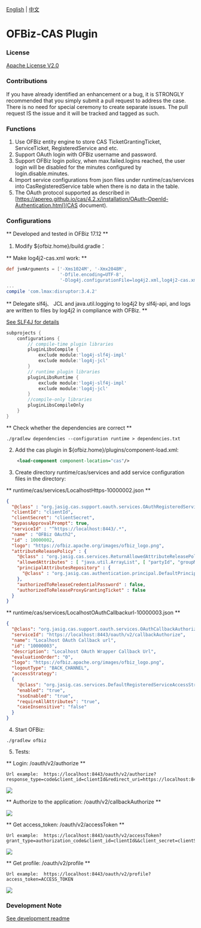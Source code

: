 [English](README.md) | [中文](README_zh.md)


OFBiz-CAS Plugin
====


### License
[Apache License V2.0](LICENSE.txt)


### Contributions
If you have already identified an enhancement or a bug, it is STRONGLY recommended that you simply submit a pull request to address the case. There is no need for special ceremony to create separate issues. The pull request IS the issue and it will be tracked and tagged as such.


### Functions
1. Use OFBiz entity engine to store CAS TicketGrantingTicket, ServiceTicket, RegisteredService and etc.
2. Support OAuth login with OFBiz username and password.
3. Support OFBiz login policy, when max.failed.logins reached, the user login will be disabled for the minutes configured by login.disable.minutes.
4. Import service configurations from json files under runtime/cas/services into CasRegisteredService table when there is no data in the table.
5. The OAuth protocol supported as described in [https://apereo.github.io/cas/4.2.x/installation/OAuth-OpenId-Authentication.html](CAS document).


### Configurations

** Developed and tested in OFBiz 17.12 **

1. Modify ${ofbiz.home}/build.gradle：

** Make log4j2-cas.xml work: **

```groovy
def jvmArguments = ['-Xms1024M', '-Xmx2048M',
                    '-Dfile.encoding=UTF-8',
                    '-Dlog4j.configurationFile=log4j2.xml,log4j2-cas.xml']
...
compile 'com.lmax:disruptor:3.4.2'
```

** Delegate slf4j、 JCL and java.util.logging to log4j2 by slf4j-api, and logs are written to files by log4j2 in compliance with OFBiz. **

[See SLF4J for details](https://www.slf4j.org/legacy.html)

```groovy
subprojects {
    configurations {
        // compile-time plugin libraries
        pluginLibsCompile {
            exclude module:'log4j-slf4j-impl'
            exclude module:'log4j-jcl'
        }
        // runtime plugin libraries
        pluginLibsRuntime {
            exclude module:'log4j-slf4j-impl'
            exclude module:'log4j-jcl'
        }
        //compile-only libraries
        pluginLibsCompileOnly
    }
}
```

** Check whether the dependencies are correct **

```
./gradlew dependencies --configuration runtime > dependencies.txt
```

2. Add the cas plugin in ${ofbiz.home}/plugins/component-load.xml:

```xml
    <load-component component-location="cas"/>
```

3. Create directory runtime/cas/services and add service configuration files in the directory:

** runtime/cas/services/LocalhostHttps-10000002.json **

```json
{
  "@class" : "org.jasig.cas.support.oauth.services.OAuthRegisteredService",
  "clientId": "clientId",
  "clientSecret": "clientSecret",
  "bypassApprovalPrompt": true,
  "serviceId" : "^https://localhost:8443/.*",
  "name" : "OFBiz OAuth2",
  "id" : 10000002,
  "logo": "https://ofbiz.apache.org/images/ofbiz_logo.png",
  "attributeReleasePolicy" : {
    "@class" : "org.jasig.cas.services.ReturnAllowedAttributeReleasePolicy",
    "allowedAttributes" : [ "java.util.ArrayList", [ "partyId", "groupMembership", "firstName", "lastName" ] ],
    "principalAttributesRepository" : {
      "@class" : "org.jasig.cas.authentication.principal.DefaultPrincipalAttributesRepository"
    },
    "authorizedToReleaseCredentialPassword" : false,
    "authorizedToReleaseProxyGrantingTicket" : false
  }
}
```

** runtime/cas/services/LocalhostOAuthCallbackurl-10000003.json **

```json
{
  "@class": "org.jasig.cas.support.oauth.services.OAuthCallbackAuthorizeService",
  "serviceId": "https://localhost:8443/oauth/v2/callbackAuthorize",
  "name": "Localhost OAuth Callback url",
  "id": "10000003",
  "description": "Localhost OAuth Wrapper Callback Url",
  "evaluationOrder": "0",
  "logo": "https://ofbiz.apache.org/images/ofbiz_logo.png",
  "logoutType": "BACK_CHANNEL",
  "accessStrategy":
  {
    "@class": "org.jasig.cas.services.DefaultRegisteredServiceAccessStrategy",
    "enabled": "true",
    "ssoEnabled": "true",
    "requireAllAttributes": "true",
    "caseInsensitive": "false"
  }
}
```

4. Start OFBiz:

```
./gradlew ofbiz
```

5. Tests:

** Login: /oauth/v2/authorize **

```
Url example:  https://localhost:8443/oauth/v2/authorize?response_type=code&client_id=clientId&redirect_uri=https://localhost:8443/webtools/control/ping
```

![](./cas-4.2.7-login.png)


** Authorize to the application: /oauth/v2/callbackAuthorize **

![](./cas-4.2.7-callback.png)


** Get access_token: /oauth/v2/accessToken **

```
Url example:  https://localhost:8443/oauth/v2/accessToken?grant_type=authorization_code&client_id=clientId&&client_secret=clientSecret&redirect_uri=https://localhost:8443/webtools/control/ping&code=CODE
```

![](./cas-4.2.7-accesstoken.png)


** Get profile: /oauth/v2/profile **

```
Url example:  https://localhost:8443/oauth/v2/profile?access_token=ACCESS_TOKEN
```

![](./cas-4.2.7-profile.png)



### Development Note

[See development readme](DEV_README.md)
